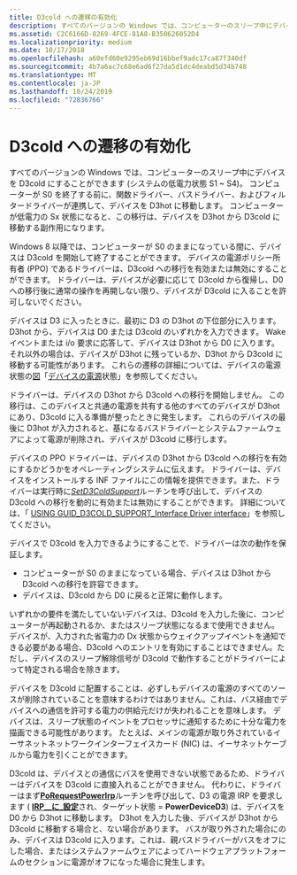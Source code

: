 ```yaml
---
title: D3cold への遷移の有効化
description: すべてのバージョンの Windows では、コンピューターのスリープ中にデバイスを D3cold にすることができます (システムの低電力状態 S1 ~ S4)。
ms.assetid: C2C6166D-8269-4FCE-81A8-B350626052D4
ms.localizationpriority: medium
ms.date: 10/17/2018
ms.openlocfilehash: a60efd60e9295eb69d16bbef9adc17ca87f340df
ms.sourcegitcommit: 4b7a6ac7c68e6ad6f27da5d1dc4deabd5d34b748
ms.translationtype: MT
ms.contentlocale: ja-JP
ms.lasthandoff: 10/24/2019
ms.locfileid: "72836766"
---
```

# <a name="enabling-transitions-to-d3cold"></a>D3cold への遷移の有効化


すべてのバージョンの Windows では、コンピューターのスリープ中にデバイスを D3cold にすることができます (システムの低電力状態 S1 ~ S4)。 コンピューターが S0 を終了する前に、関数ドライバー、バスドライバー、およびフィルタードライバーが連携して、デバイスを D3hot に移動します。 コンピューターが低電力の Sx 状態になると、この移行は、デバイスを D3hot から D3cold に移動する副作用になります。

Windows 8 以降では、コンピューターが S0 のままになっている間に、デバイスは D3cold を開始して終了することができます。 デバイスの電源ポリシー所有者 (PPO) であるドライバーは、D3cold への移行を有効または無効にすることができます。 ドライバーは、デバイスが必要に応じて D3cold から復帰し、D0 への移行後に通常の操作を再開しない限り、デバイスが D3cold に入ることを許可しないでください。

デバイスは D3 に入ったときに、最初に D3 の D3hot の下位部分に入ります。 D3hot から、デバイスは D0 または D3cold のいずれかを入力できます。 Wake イベントまたは i/o 要求に応答して、デバイスは D3hot から D0 に入ります。 それ以外の場合は、デバイスが D3hot に残っているか、D3hot から D3cold に移動する可能性があります。 これらの遷移の詳細については、デバイスの電源状態の[図](device-power-states.md#power-state-diagram)「[デバイスの電源](device-power-states.md)状態」を参照してください。

ドライバーは、デバイスの D3hot から D3cold への移行を開始しません。 この移行は、このデバイスと共通の電源を共有する他のすべてのデバイスが D3hot にあり、D3cold に入る準備が整ったときに発生します。 これらのデバイスの最後に D3hot が入力されると、基になるバスドライバーとシステムファームウェアによって電源が削除され、デバイスが D3cold に移行します。

デバイスの PPO ドライバーは、デバイスの D3hot から D3cold への移行を有効にするかどうかをオペレーティングシステムに伝えます。 ドライバーは、デバイスをインストールする INF ファイルにこの情報を提供できます。また、ドライバーは実行時に[*SetD3ColdSupport*](https://docs.microsoft.com/windows-hardware/drivers/ddi/wdm/nc-wdm-set_d3cold_support)ルーチンを呼び出して、デバイスの D3cold への移行を動的に有効または無効にすることができます。 詳細については、「 [USING GUID\_D3COLD\_SUPPORT\_Interface Driver interface](using-guid-d3cold-support-interface.md)」を参照してください。

デバイスで D3cold を入力できるようにすることで、ドライバーは次の動作を保証します。

-   コンピューターが S0 のままになっている場合、デバイスは D3hot から D3cold への移行を許容できます。
-   デバイスは、D3cold から D0 に戻ると正常に動作します。

いずれかの要件を満たしていないデバイスは、D3cold を入力した後に、コンピューターが再起動されるか、またはスリープ状態になるまで使用できません。 デバイスが、入力された省電力の Dx 状態からウェイクアップイベントを通知できる必要がある場合、D3cold へのエントリを有効にすることはできません。ただし、デバイスのスリープ解除信号が D3cold で動作することがドライバーによって特定される場合を除きます。

デバイスを D3cold に配置することは、必ずしもデバイスの電源のすべてのソースが削除されていることを意味するわけではありません。これは、バス経由でデバイスへの通信を許可する電力の供給元だけが失われることを意味します。 デバイスは、スリープ状態のイベントをプロセッサに通知するために十分な電力を描画できる可能性があります。 たとえば、メインの電源が取り外されているイーサネットネットワークインターフェイスカード (NIC) は、イーサネットケーブルから電力を引くことができます。

D3cold は、デバイスとの通信にバスを使用できない状態であるため、ドライバーはデバイスを D3cold に直接入れることができません。 代わりに、ドライバーはまず[**PoRequestPowerIrp**](https://docs.microsoft.com/windows-hardware/drivers/ddi/wdm/nf-wdm-porequestpowerirp)ルーチンを呼び出して、D3 の電源 IRP を要求します ( [**IRP\_\_に\_設定**](https://docs.microsoft.com/windows-hardware/drivers/kernel/irp-mn-set-power)され、ターゲット状態 = **PowerDeviceD3**) は、デバイスを D0 から D3hot に移動します。 D3hot を入力した後、デバイスが D3hot から D3cold に移動する場合と、ない場合があります。 バスが取り外された場合にのみ、デバイスは D3cold に入ります。これは、親バスドライバーがバスをオフにした場合、またはシステムファームウェアによってハードウェアプラットフォームのセクションに電源がオフになった場合に発生します。

 

 




